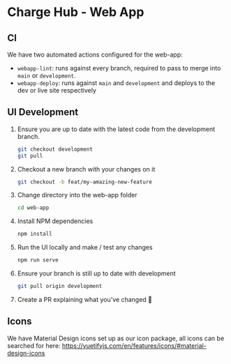 # Charge Hub - Web App

## CI
We have two automated actions configured for the web-app:

-   `webapp-lint`: runs against every branch, required to pass to merge into `main` or `development`.
-   `webapp-deploy`: runs against `main` and `development` and deploys to the dev or live site respectively

## UI Development

1. Ensure you are up to date with the latest code from the development branch.

    ```bash
    git checkout development
    git pull
    ```

1. Checkout a new branch with your changes on it

    ```bash
    git checkout -b feat/my-amazing-new-feature
    ```

1. Change directory into the web-app folder

    ```bash
    cd web-app
    ```

1. Install NPM dependencies

    ```bash
    npm install
    ```

1. Run the UI locally and make / test any changes

    ```bash
    npm run serve
    ```

1. Ensure your branch is still up to date with development

    ```bash
    git pull origin development
    ```

1. Create a PR explaining what you've changed 🦸

## Icons
We have Material Design icons set up as our icon package, all icons can be searched for here:
https://vuetifyjs.com/en/features/icons/#material-design-icons
